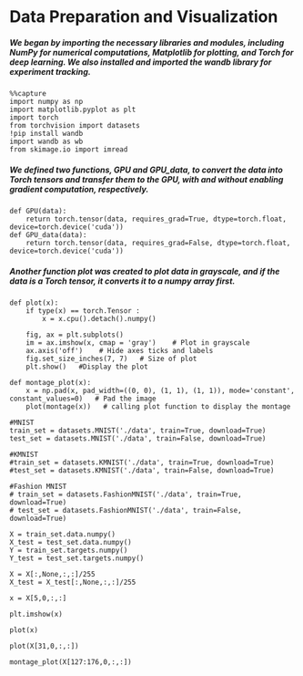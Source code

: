 # Data Preparation and Visualization
##### We began by importing the necessary libraries and modules, including NumPy for numerical computations, Matplotlib for plotting, and Torch for deep learning. We also installed and imported the wandb library for experiment tracking.

```
%%capture
import numpy as np
import matplotlib.pyplot as plt
import torch
from torchvision import datasets
!pip install wandb
import wandb as wb
from skimage.io import imread
```

##### We defined two functions, GPU and GPU_data, to convert the data into Torch tensors and transfer them to the GPU, with and without enabling gradient computation, respectively. 
```
def GPU(data):
    return torch.tensor(data, requires_grad=True, dtype=torch.float, device=torch.device('cuda'))
def GPU_data(data):
    return torch.tensor(data, requires_grad=False, dtype=torch.float, device=torch.device('cuda'))
```
##### Another function plot was created to plot data in grayscale, and if the data is a Torch tensor, it converts it to a numpy array first.
```
def plot(x):
    if type(x) == torch.Tensor :
        x = x.cpu().detach().numpy()

    fig, ax = plt.subplots()
    im = ax.imshow(x, cmap = 'gray')    # Plot in grayscale 
    ax.axis('off')    # Hide axes ticks and labels
    fig.set_size_inches(7, 7)   # Size of plot 
    plt.show()   #Display the plot
```
```
def montage_plot(x):
    x = np.pad(x, pad_width=((0, 0), (1, 1), (1, 1)), mode='constant', constant_values=0)   # Pad the image
    plot(montage(x))   # calling plot function to display the montage
```
```
#MNIST
train_set = datasets.MNIST('./data', train=True, download=True)
test_set = datasets.MNIST('./data', train=False, download=True)

#KMNIST
#train_set = datasets.KMNIST('./data', train=True, download=True)
#test_set = datasets.KMNIST('./data', train=False, download=True)

#Fashion MNIST
# train_set = datasets.FashionMNIST('./data', train=True, download=True)
# test_set = datasets.FashionMNIST('./data', train=False, download=True)
```
```
X = train_set.data.numpy()
X_test = test_set.data.numpy()
Y = train_set.targets.numpy()
Y_test = test_set.targets.numpy()

X = X[:,None,:,:]/255    
X_test = X_test[:,None,:,:]/255 
```
```
x = X[5,0,:,:]
```
```
plt.imshow(x)
```
```
plot(x)
```
```
plot(X[31,0,:,:])
```
```
montage_plot(X[127:176,0,:,:])
```

















